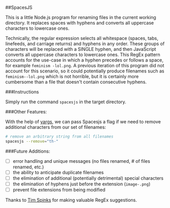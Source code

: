 ##SpacesJS

This is a little Node.js program for renaming files in the current working directory. It replaces spaces with hyphens and converts all uppercase characters to lowercase ones.

Technically, the regular expression selects all whitespace (spaces, tabs, linefeeds, and carriage returns) and hyphens in any order. These groups of characters will be replaced with a SINGLE hyphen, and then JavaScript converts all uppercase characters to lowercase ones. This RegEx pattern accounts for the use-case in which a hyphen precedes or follows a space, for example `feminism -lol.png`. A previous iteration of this program did not account for this scenario, so it could potentially produce filenames such as `feminism--lol.png` which is not horrible, but it is certainly more cumbersome than a file that doesn't contain consecutive hyphens.

###Instructions

Simply run the command `spacesjs` in the target directory.

###Other Features:

With the help of [yargs](https://www.npmjs.com/package/yargs), we can pass Spacesjs a flag if we need to remove additional characters from our set of filenames:

```bash
# remove an arbitrary string from all filenames
spacesjs --remove="th-"
```

###Future Additions:

- [ ] error handling and unique messages (no files renamed, # of files renamed, etc.)
- [ ] the ability to anticipate duplicate filenames
- [ ] the elimination of additional (potentially detrimental) special characters
- [ ] the elimination of hyphens just before the extension (`image-.png`)
- [ ] prevent file extensions from being modified

Thanks to [Tim Spinks](https://github.com/monkishtypist) for making valuable RegEx suggestions.
